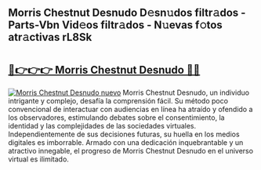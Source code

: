 ## Morris Chestnut Desnudo D𝚎sn𝚞dos filtr𝚊dos - Parts-Vbn Vid𝚎os filtr𝚊dos - N𝚞evas f𝚘tos atr𝚊ctivas rL8Sk

# <h2><a href="http://mb14z4.tromn.icu/?c=Morris+Chestnut+Desnudo">🔗👉👉👉 Morris Chestnut Desnudo 🔗🔗</a></h2>

[![Morris Chestnut Desnudo nuevo](https://i.imgur.com/pEAQMta.gif)](http://mb14z4.tromn.icu/?c=Morris+Chestnut+Desnudo)
Morris Chestnut Desnudo, un individuo intrigante y complejo, desafía la comprensión fácil. Su método poco convencional de interactuar con audiencias en línea ha atraído y ofendido a los observadores, estimulando debates sobre el consentimiento, la identidad y las complejidades de las sociedades virtuales. Independientemente de sus decisiones futuras, su huella en los medios digitales es imborrable. Armado con una dedicación inquebrantable y un atractivo innegable, el progreso de Morris Chestnut Desnudo en el universo virtual es ilimitado.
